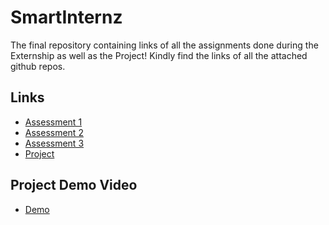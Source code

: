 # SmartInternz

The final repository containing links of all the assignments done during the Externship as well as the Project!
Kindly find the links of all the attached github repos.

## Links

- [Assessment 1](https://github.com/Vishal02082002/SmartInternz-Assignment_1)
- [Assessment 2](https://github.com/Vishal02082002/SmartInternz-Assignment_2)
- [Assessment 3](https://github.com/Vishal02082002/SmartInternz-Assignment_3)
- [Project](https://github.com/Pranshu5927/Flight-Price-Prediction)

## Project Demo Video

- [Demo](https://drive.google.com/file/d/1JSKcqUNCJT6A7uIXNDVUIQzLw8DEANz7/view?usp=drivesdk)
